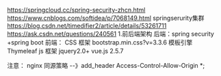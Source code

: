 https://springcloud.cc/spring-security-zhcn.html
https://www.cnblogs.com/softidea/p/7068149.html
springserurity集群 https://blog.csdn.net/timedifier2/article/details/53261711
https://ask.csdn.net/questions/240561
1.前后端架构
后端：spring security +spring boot 
前端：
  CSS 框架 
     bootstrap.min.css?v=3.3.6
    <link href="http://test.mystaticdomain.com/css/bootstrap.min.css?v=3.3.6" rel="stylesheet"/>
    <link href="http://test.mystaticdomain.com/css/font-awesome.min.css?v=4.4.0" rel="stylesheet"/>
    <link href="http://test.mystaticdomain.com/css/animate.css" rel="stylesheet"/>
    <link href="http://test.mystaticdomain.com/css/style.css?v=4.1.0" rel="stylesheet"/>
     模板引擎 
      Thymeleaf 
  js 框架 jquery2.0+ vue.js 2.5.7  

  
注意：
nginx 同源策略 --》add_header Access-Control-Allow-Origin *;  
  